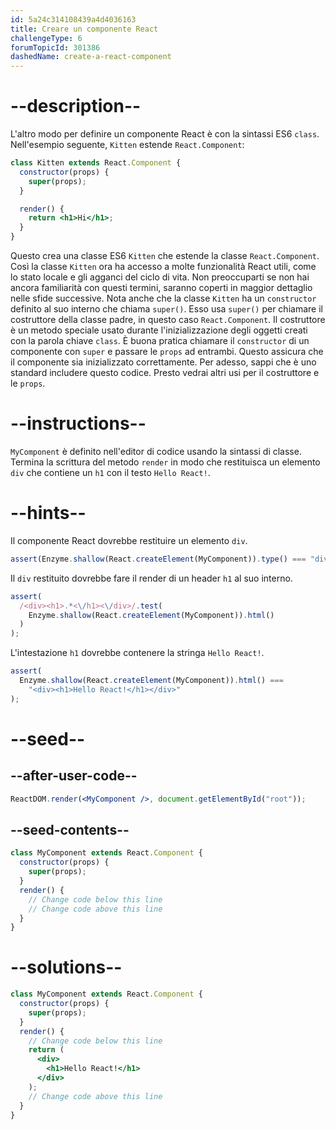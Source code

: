 ```yaml
---
id: 5a24c314108439a4d4036163
title: Creare un componente React
challengeType: 6
forumTopicId: 301386
dashedName: create-a-react-component
---
```


# --description--

L'altro modo per definire un componente React è con la sintassi ES6 `class`. Nell'esempio seguente, `Kitten` estende `React.Component`:

```jsx
class Kitten extends React.Component {
  constructor(props) {
    super(props);
  }

  render() {
    return <h1>Hi</h1>;
  }
}
```

Questo crea una classe ES6 `Kitten` che estende la classe `React.Component`. Così la classe `Kitten` ora ha accesso a molte funzionalità React utili, come lo stato locale e gli agganci del ciclo di vita. Non preoccuparti se non hai ancora familiarità con questi termini, saranno coperti in maggior dettaglio nelle sfide successive. Nota anche che la classe `Kitten` ha un `constructor` definito al suo interno che chiama `super()`. Esso usa `super()` per chiamare il costruttore della classe padre, in questo caso `React.Component`. Il costruttore è un metodo speciale usato durante l'inizializzazione degli oggetti creati con la parola chiave `class`. È buona pratica chiamare il `constructor` di un componente con `super` e passare le `props` ad entrambi. Questo assicura che il componente sia inizializzato correttamente. Per adesso, sappi che è uno standard includere questo codice. Presto vedrai altri usi per il costruttore e le `props`.

# --instructions--

`MyComponent` è definito nell'editor di codice usando la sintassi di classe. Termina la scrittura del metodo `render` in modo che restituisca un elemento `div` che contiene un `h1` con il testo `Hello React!`.

# --hints--

Il componente React dovrebbe restituire un elemento `div`.

```js
assert(Enzyme.shallow(React.createElement(MyComponent)).type() === "div");
```

Il `div` restituito dovrebbe fare il render di un header `h1` al suo interno.

```js
assert(
  /<div><h1>.*<\/h1><\/div>/.test(
    Enzyme.shallow(React.createElement(MyComponent)).html()
  )
);
```

L'intestazione `h1` dovrebbe contenere la stringa `Hello React!`.

```js
assert(
  Enzyme.shallow(React.createElement(MyComponent)).html() ===
    "<div><h1>Hello React!</h1></div>"
);
```

# --seed--

## --after-user-code--

```jsx
ReactDOM.render(<MyComponent />, document.getElementById("root"));
```

## --seed-contents--

```jsx
class MyComponent extends React.Component {
  constructor(props) {
    super(props);
  }
  render() {
    // Change code below this line
    // Change code above this line
  }
}
```

# --solutions--

```jsx
class MyComponent extends React.Component {
  constructor(props) {
    super(props);
  }
  render() {
    // Change code below this line
    return (
      <div>
        <h1>Hello React!</h1>
      </div>
    );
    // Change code above this line
  }
}
```
